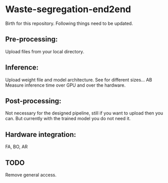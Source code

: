 # Waste-segregation-end2end

Birth for this repository. Following things need to be updated.

## Pre-processing:
Upload files from your local directory.

## Inference:
Upload weight file and model architecture. 
See for different sizes... AB
Measure inference time over GPU and over the hardware.

## Post-processing:
Not necessary for the designed pipeline, still if you want to upload then you can. But currently with the trained model you do not need it.

## Hardware integration:
FA, BO, AR

## TODO
Remove general access.
